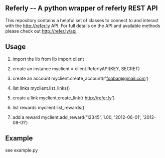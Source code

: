 ## Referly -- A python wrapper of referly REST API


This repository contains a helpful set of classes to connect to and interact with the http://refer.ly API. For full details on the API and available methods please check out http://refer.ly/api.


## Usage
	
1. import the lib
    from lib import client

2. create an instance
    myclient = client.ReferlyAPI(KEY, SECRET)

3. create an account 
    myclient.create_account(r'foobar@gmail.com')

4. list links
    myclient.list_links()

5. create a link
    myclient.create_link(r'http://refer.ly')

6. list rewards
    myclient.list_rewards()

7. add a reward
    myclient.add_reward('12345', 1.00, '2012-06-01', '2012-08-01')

## Example
see example.py
